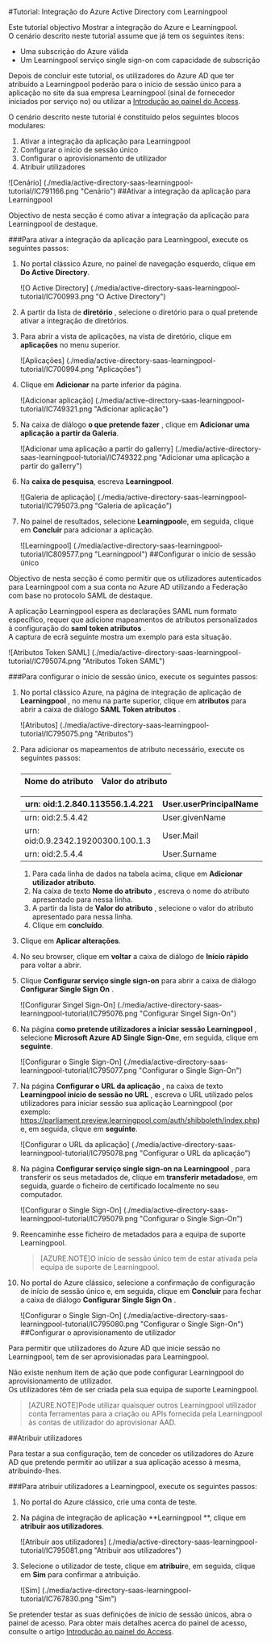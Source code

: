 <properties 
    pageTitle="Tutorial: Integração do Azure Active Directory com Learningpool | Microsoft Azure" 
    description="Saiba como utilizar Learningpool com o Azure Active Directory para permitir o início de sessão único, aprovisionamento automatizado e mais!" 
    services="active-directory" 
    authors="jeevansd"  
    documentationCenter="na" 
    manager="femila"/>
<tags 
    ms.service="active-directory" 
    ms.devlang="na" 
    ms.topic="article" 
    ms.tgt_pltfrm="na" 
    ms.workload="identity" 
    ms.date="09/29/2016" 
    ms.author="jeedes" />

#<a name="tutorial-azure-active-directory-integration-with-learningpool"></a>Tutorial: Integração do Azure Active Directory com Learningpool
  
Este tutorial objectivo Mostrar a integração do Azure e Learningpool.  
O cenário descrito neste tutorial assume que já tem os seguintes itens:

-   Uma subscrição do Azure válida
-   Um Learningpool serviço single sign-on com capacidade de subscrição
  
Depois de concluir este tutorial, os utilizadores do Azure AD que ter atribuído a Learningpool poderão para o início de sessão único para a aplicação no site da sua empresa Learningpool (sinal de fornecedor iniciados por serviço no) ou utilizar a [Introdução ao painel do Access](active-directory-saas-access-panel-introduction.md).
  
O cenário descrito neste tutorial é constituído pelos seguintes blocos modulares:

1.  Ativar a integração da aplicação para Learningpool
2.  Configurar o início de sessão único
3.  Configurar o aprovisionamento de utilizador
4.  Atribuir utilizadores

![Cenário] (./media/active-directory-saas-learningpool-tutorial/IC791166.png "Cenário")
##<a name="enabling-the-application-integration-for-learningpool"></a>Ativar a integração da aplicação para Learningpool
  
Objectivo de nesta secção é como ativar a integração da aplicação para Learningpool de destaque.

###<a name="to-enable-the-application-integration-for-learningpool-perform-the-following-steps"></a>Para ativar a integração da aplicação para Learningpool, execute os seguintes passos:

1.  No portal clássico Azure, no painel de navegação esquerdo, clique em **Do Active Directory**.

    ![O Active Directory] (./media/active-directory-saas-learningpool-tutorial/IC700993.png "O Active Directory")

2.  A partir da lista de **diretório** , selecione o diretório para o qual pretende ativar a integração de diretórios.

3.  Para abrir a vista de aplicações, na vista de diretório, clique em **aplicações** no menu superior.

    ![Aplicações] (./media/active-directory-saas-learningpool-tutorial/IC700994.png "Aplicações")

4.  Clique em **Adicionar** na parte inferior da página.

    ![Adicionar aplicação] (./media/active-directory-saas-learningpool-tutorial/IC749321.png "Adicionar aplicação")

5.  Na caixa de diálogo **o que pretende fazer** , clique em **Adicionar uma aplicação a partir da Galeria**.

    ![Adicionar uma aplicação a partir do gallerry] (./media/active-directory-saas-learningpool-tutorial/IC749322.png "Adicionar uma aplicação a partir do gallerry")

6.  Na **caixa de pesquisa**, escreva **Learningpool**.

    ![Galeria de aplicação] (./media/active-directory-saas-learningpool-tutorial/IC795073.png "Galeria de aplicação")

7.  No painel de resultados, selecione **Learningpool**e, em seguida, clique em **Concluir** para adicionar a aplicação.

    ![Learningpool] (./media/active-directory-saas-learningpool-tutorial/IC809577.png "Learningpool")
##<a name="configuring-single-sign-on"></a>Configurar o início de sessão único
  
Objectivo de nesta secção é como permitir que os utilizadores autenticados para Learningpool com a sua conta no Azure AD utilizando a Federação com base no protocolo SAML de destaque.
  
A aplicação Learningpool espera as declarações SAML num formato específico, requer que adicione mapeamentos de atributos personalizados à configuração do **saml token atributos** .  
A captura de ecrã seguinte mostra um exemplo para esta situação.

![Atributos Token SAML] (./media/active-directory-saas-learningpool-tutorial/IC795074.png "Atributos Token SAML")

###<a name="to-configure-single-sign-on-perform-the-following-steps"></a>Para configurar o início de sessão único, execute os seguintes passos:

1.  No portal clássico Azure, na página de integração de aplicação de **Learningpool** , no menu na parte superior, clique em **atributos** para abrir a caixa de diálogo **SAML Token atributos** .

    ![Atributos] (./media/active-directory-saas-learningpool-tutorial/IC795075.png "Atributos")

2.  Para adicionar os mapeamentos de atributo necessário, execute os seguintes passos:

    ###  

  	|Nome do atributo                |Valor do atributo            |
  	|------------------------------|---------------------------|

     urn: oid:1.2.840.113556.1.4.221 | User.userPrincipalName
  	|-------------------------------|--------------------------|  
     urn: oid:2.5.4.42|User.givenName   
  	|urn: oid:0.9.2342.19200300.100.1.3|User.Mail
  	|urn: oid:2.5.4.4|User.Surname

    1.  Para cada linha de dados na tabela acima, clique em **Adicionar utilizador atributo**.
    2.  Na caixa de texto **Nome do atributo** , escreva o nome do atributo apresentado para nessa linha.
    3.  A partir da lista de **Valor do atributo** , selecione o valor do atributo apresentado para nessa linha.
    4.  Clique em **concluído**.

3.  Clique em **Aplicar alterações**.

4.  No seu browser, clique em **voltar** a caixa de diálogo de **Início rápido** para voltar a abrir.

5.  Clique **Configurar serviço single sign-on** para abrir a caixa de diálogo **Configurar Single Sign On** .

    ![Configurar Singel Sign-On] (./media/active-directory-saas-learningpool-tutorial/IC795076.png "Configurar Singel Sign-On")

6.  Na página **como pretende utilizadores a iniciar sessão Learningpool** , selecione **Microsoft Azure AD Single Sign-On**e, em seguida, clique em **seguinte**.

    ![Configurar o Single Sign-On] (./media/active-directory-saas-learningpool-tutorial/IC795077.png "Configurar o Single Sign-On")

7.  Na página **Configurar o URL da aplicação** , na caixa de texto **Learningpool início de sessão no URL** , escreva o URL utilizado pelos utilizadores para iniciar sessão sua aplicação Learningpool (por exemplo: https://parliament.preview.learningpool.com/auth/shibboleth/index.php) e, em seguida, clique em **seguinte**.

    ![Configurar o URL da aplicação] (./media/active-directory-saas-learningpool-tutorial/IC795078.png "Configurar o URL da aplicação")

8.  Na página **Configurar serviço single sign-on na Learningpool** , para transferir os seus metadados de, clique em **transferir metadados**e, em seguida, guarde o ficheiro de certificado localmente no seu computador.

    ![Configurar o Single Sign-On] (./media/active-directory-saas-learningpool-tutorial/IC795079.png "Configurar o Single Sign-On")

9.  Reencaminhe esse ficheiro de metadados para a equipa de suporte Learningpool.

    >[AZURE.NOTE]O início de sessão único tem de estar ativada pela equipa de suporte de Learningpool.

10. No portal do Azure clássico, selecione a confirmação de configuração de início de sessão único e, em seguida, clique em **Concluir** para fechar a caixa de diálogo **Configurar Single Sign On** .

    ![Configurar o Single Sign-On] (./media/active-directory-saas-learningpool-tutorial/IC795080.png "Configurar o Single Sign-On")
##<a name="configuring-user-provisioning"></a>Configurar o aprovisionamento de utilizador
  
Para permitir que utilizadores do Azure AD que inicie sessão no Learningpool, tem de ser aprovisionadas para Learningpool.
  
Não existe nenhum item de ação que pode configurar Learningpool do aprovisionamento de utilizador.  
Os utilizadores têm de ser criada pela sua equipa de suporte Learningpool.

>[AZURE.NOTE]Pode utilizar quaisquer outros Learningpool utilizador conta ferramentas para a criação ou APIs fornecida pela Learningpool às contas de utilizador do aprovisionar AAD.

##<a name="assigning-users"></a>Atribuir utilizadores
  
Para testar a sua configuração, tem de conceder os utilizadores do Azure AD que pretende permitir ao utilizar a sua aplicação acesso à mesma, atribuindo-lhes.

###<a name="to-assign-users-to-learningpool-perform-the-following-steps"></a>Para atribuir utilizadores a Learningpool, execute os seguintes passos:

1.  No portal do Azure clássico, crie uma conta de teste.

2.  Na página de integração de aplicação **Learningpool **, clique em **atribuir aos utilizadores**.

    ![Atribuir aos utilizadores] (./media/active-directory-saas-learningpool-tutorial/IC795081.png "Atribuir aos utilizadores")

3.  Selecione o utilizador de teste, clique em **atribuir**e, em seguida, clique em **Sim** para confirmar a atribuição.

    ![Sim] (./media/active-directory-saas-learningpool-tutorial/IC767830.png "Sim")
  
Se pretender testar as suas definições de início de sessão únicos, abra o painel de acesso. Para obter mais detalhes acerca do painel de acesso, consulte o artigo [Introdução ao painel do Access](active-directory-saas-access-panel-introduction.md).